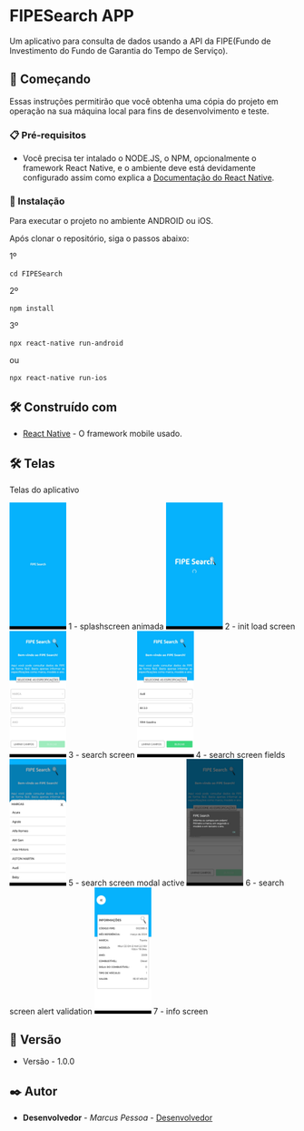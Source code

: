 # FIPESearch APP

Um aplicativo para consulta de dados usando a API da FIPE(Fundo de Investimento do Fundo de Garantia do Tempo de Serviço).

## 🚀 Começando

Essas instruções permitirão que você obtenha uma cópia do projeto em operação na sua máquina local para fins de desenvolvimento e teste.

### 📋 Pré-requisitos

- Você precisa ter intalado o NODE.JS, o NPM, opcionalmente o framework React Native, e o ambiente deve está devidamente configurado assim como explica a [Documentação do React Native](https://reactnative.dev/docs/0.71/environment-setup).

### 🔧 Instalação

Para executar o projeto no ambiente ANDROID ou iOS.

Após clonar o repositório, siga o passos abaixo:

1º

```
cd FIPESearch
```

2º

```
npm install
```

3º

```
npx react-native run-android
```

ou

```
npx react-native run-ios
```

## 🛠️ Construído com

- [React Native](https://reactnative.dev/) - O framework mobile usado.

## 🛠️ Telas

Telas do aplicativo

<img width="100px" src="https://github.com/marcusvictorpessoa/FIPESearch/blob/main/screens/01%20splashscreen%20animada.jpeg" />
1 - splashscreen animada

<img width="100px" src="https://github.com/marcusvictorpessoa/FIPESearch/blob/main/screens/02%20init%20load%20screen.jpeg" />
2 - init load screen

<img width="100px" src="https://github.com/marcusvictorpessoa/FIPESearch/blob/main/screens/03%20search%20screen.jpeg" />
3 - search screen

<img width="100px" src="https://github.com/marcusvictorpessoa/FIPESearch/blob/main/screens/04%20search%20screen%20fields.jpeg" />
4 -  search screen fields

<img width="100px" src="https://github.com/marcusvictorpessoa/FIPESearch/blob/main/screens/05%20search%20screen%20modal%20active.jpeg" />
5 - search screen modal active

<img width="100px" src="https://github.com/marcusvictorpessoa/FIPESearch/blob/main/screens/06%20search%20screen%20alert%20validation.jpeg" />
6 - search screen alert validation

<img width="100px" src="https://github.com/marcusvictorpessoa/FIPESearch/blob/main/screens/07%20info%20screen.jpeg" />
7 - info screen

## 📌 Versão

- Versão - 1.0.0

## ✒️ Autor

- **Desenvolvedor** - _Marcus Pessoa_ - [Desenvolvedor](https://github.com/linkParaPerfil)
